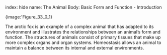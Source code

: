 index: hide
name: The Animal Body: Basic Form and Function - Introduction


{image:'Figure_33_0_1}
        

The arctic fox is an example of a complex animal that has adapted to its environment and illustrates the relationships between an animal’s form and function. The structures of animals consist of primary tissues that make up more complex organs and organ systems. Homeostasis allows an animal to maintain a balance between its internal and external environments.
